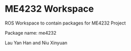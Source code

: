 # ME4232 Workspace

ROS Workspace to contain packages for ME4232 Project

Package name: me4232

Lau Yan Han and Niu Xinyuan